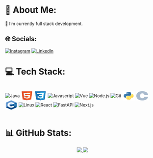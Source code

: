 
# 💫 About Me:
🌱 I’m currently full stack development.
## 🌐 Socials:
[![Instagram](https://img.shields.io/badge/Instagram-%23E4405F.svg?logo=Instagram&logoColor=white)](https://www.instagram.com/mteusw/?next=%2F) 
[![LinkedIn](https://img.shields.io/badge/LinkedIn-%230077B5.svg?logo=linkedin&logoColor=white)](https://www.linkedin.com/in/mateus-pereira-941bb3174/) 


# 💻 Tech Stack:

<div style="display: inline_block"><br>
   <img align="center" alt="Java" height="30" width="40" src="https://img.shields.io/badge/Java-ED8B00?style=for-the-badge&logo=openjdk&logoColor=white">
   <img align="center" alt="HTML" height="30" width="40" src="https://raw.githubusercontent.com/devicons/devicon/master/icons/html5/html5-original.svg">
   <img align="center" alt="CSS" height="30" width="40" src="https://raw.githubusercontent.com/devicons/devicon/master/icons/css3/css3-original.svg">
   <img align="center" alt="Javascript" height="30" width="40" src="https://cdn.jsdelivr.net/gh/devicons/devicon@latest/icons/javascript/javascript-original.svg" >
   <img align="center" alt="Vue" height="30" width="40" src="https://cdn.jsdelivr.net/gh/devicons/devicon@latest/icons/vuejs/vuejs-original.svg">
   <img align="center" alt="Node.js" height="30" width="40" src="https://cdn.jsdelivr.net/gh/devicons/devicon@latest/icons/nodejs/nodejs-plain-wordmark.svg">
   <img align="center" alt="Git" height="30" width="40" src="https://cdn.jsdelivr.net/gh/devicons/devicon@latest/icons/git/git-original.svg" >
   <img align="center" alt="Python" height="30" width="40" src="https://raw.githubusercontent.com/devicons/devicon/master/icons/python/python-original.svg">
   <img align="center" alt="C" height="30" width="40" src="https://raw.githubusercontent.com/devicons/devicon/master/icons/c/c-original.svg">
   <img align="center" alt="Cpp" height="30" width="40" src="https://raw.githubusercontent.com/devicons/devicon/master/icons/cplusplus/cplusplus-original.svg">
   <img align="center" alt="Linux" height="30" width="40" src="https://cdn.jsdelivr.net/gh/devicons/devicon@latest/icons/linux/linux-original.svg">   
   <img align="center" alt="React" height="30" width="40" src="https://cdn.jsdelivr.net/gh/devicons/devicon@latest/icons/react/react-original.svg">
   <img align="center" alt="FastAPI" height="30" width="40" src="https://img.shields.io/badge/FastAPI-005571?style=for-the-badge&logo=fastapi&logoColor=white" >
   <img align="center" alt="Next.js" height="30" width="40" src="https://cdn.jsdelivr.net/gh/devicons/devicon@latest/icons/nextjs/nextjs-original.svg">
</div>
<br>


# 📊 GitHub Stats:

<div align="center">
  <a href="https://github.com/teuswx">
  <img height="180em" src="https://github-readme-stats.vercel.app/api?username=teuswx&show_icons=true&theme=dark&include_all_commits=true&count_private=true"/>
  <img height="180em" src="https://github-readme-stats.vercel.app/api/top-langs/?username=teuswx&layout=compact&langs_count=7&theme=dark"/>
</div>




